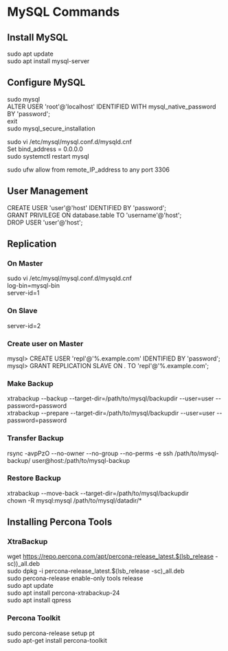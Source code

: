 # MySQL Commands

## Install MySQL
sudo apt update</br>
sudo apt install mysql-server

## Configure MySQL
sudo mysql</br>
ALTER USER 'root'@'localhost' IDENTIFIED WITH mysql_native_password BY 'password';</br>
exit</br>
sudo mysql_secure_installation</br>

sudo vi /etc/mysql/mysql.conf.d/mysqld.cnf</br>
Set bind_address = 0.0.0.0</br>
sudo systemctl restart mysql</br>

sudo ufw allow from remote_IP_address to any port 3306

## User Management
CREATE USER 'user'@'host' IDENTIFIED BY 'password';</br>
GRANT PRIVILEGE ON database.table TO 'username'@'host';<br>
DROP USER 'user'@'host';</br>

## Replication
### On Master
sudo vi /etc/mysql/mysql.conf.d/mysqld.cnf</br>
log-bin=mysql-bin</br>
server-id=1</br>

### On Slave
server-id=2</br>

### Create user on Master
mysql> CREATE USER 'repl'@'%.example.com' IDENTIFIED BY 'password';</br>
mysql> GRANT REPLICATION SLAVE ON *.* TO 'repl'@'%.example.com';</br>

### Make Backup
xtrabackup --backup --target-dir=/path/to/mysql/backupdir --user=user --password=password</br>
xtrabackup --prepare --target-dir=/path/to/mysql/backupdir --user=user --password=password</br>

### Transfer Backup
rsync -avpPzO --no-owner --no-group --no-perms  -e ssh /path/to/mysql-backup/ user@host:/path/to/mysql-backup</br>

### Restore Backup
xtrabackup --move-back --target-dir=/path/to/mysql/backupdir</br>
chown -R mysql:mysql /path/to/mysql/datadir/*</br>

## Installing Percona Tools
### XtraBackup
wget https://repo.percona.com/apt/percona-release_latest.$(lsb_release -sc))\_all.deb</br>
sudo dpkg -i percona-release_latest.$(lsb_release -sc)\_all.deb</br>
sudo percona-release enable-only tools release</br>
sudo apt update</br>
sudo apt install percona-xtrabackup-24</br>
sudo apt install qpress</br>
### Percona Toolkit
sudo percona-release setup pt</br>
sudo apt-get install percona-toolkit</br>

